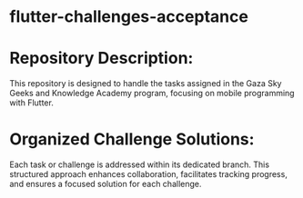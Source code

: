 # flutter-challenges-acceptance

# Repository Description:
This repository is designed to handle the tasks assigned in the Gaza Sky Geeks and Knowledge Academy program, focusing on mobile programming with Flutter.

# Organized Challenge Solutions:
Each task or challenge is addressed within its dedicated branch. This structured approach enhances collaboration, facilitates tracking progress, and ensures a focused solution for each challenge.